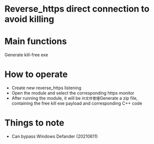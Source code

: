 # Reverse_https direct connection to avoid killing

# Main functions

Generate kill-free exe

# How to operate

+ Create new reverse_https listening
+ Open the module and select the corresponding https monitor
+ After running the module, it will be in`文件管理`Generate a zip file, containing the free kill exe payload and corresponding C++ code

# Things to note

+ Can bypass Windows Defander (20210611)


